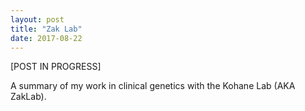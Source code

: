 ```yaml
---
layout: post
title: "Zak Lab"
date: 2017-08-22
---
```


\[POST IN PROGRESS\]

A summary of my work in clinical genetics with the Kohane Lab (AKA ZakLab).
